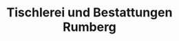 ---
title: "Tischlerei und Bestattungen Rumberg"
url: /witten/tischlerei-und-bestattungen-rumberg/
shop: Bestattungen
---